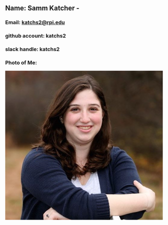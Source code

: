 ## Name: Samm Katcher - 
### Email: katchs2@rpi.edu 
### github account: katchs2
### slack handle: katchs2
### Photo of Me:
![Samm](images/me.jpg)
